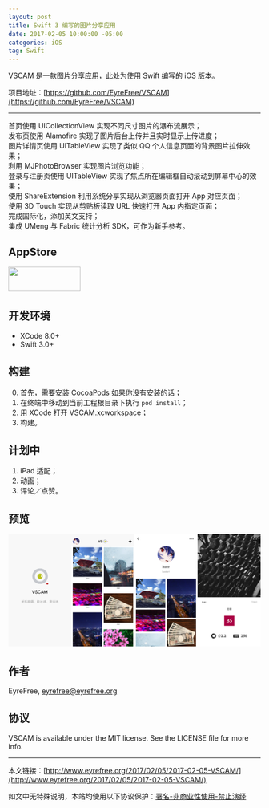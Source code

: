 ```yaml
---
layout: post
title: Swift 3 编写的图片分享应用
date: 2017-02-05 10:00:00 -05:00
categories: iOS
tag: Swift
---
```


VSCAM 是一款图片分享应用，此处为使用 Swift 编写的 iOS 版本。

项目地址：[https://github.com/EyreFree/VSCAM](https://github.com/EyreFree/VSCAM)

---

首页使用 UICollectionView 实现不同尺寸图片的瀑布流展示；  
发布页使用 Alamofire 实现了图片后台上传并且实时显示上传进度；  
图片详情页使用 UITableView 实现了类似 QQ 个人信息页面的背景图片拉伸效果；  
利用 MJPhotoBrowser 实现图片浏览功能；  
登录与注册页使用 UITableView 实现了焦点所在编辑框自动滚动到屏幕中心的效果；  
使用 ShareExtension 利用系统分享实现从浏览器页面打开 App 对应页面；  
使用 3D Touch 实现从剪贴板读取 URL 快速打开 App 内指定页面；  
完成国际化，添加英文支持；   
集成 UMeng 与 Fabric 统计分析 SDK，可作为新手参考。

## AppStore

<a target='_blank' href='https://itunes.apple.com/cn/app/VSCAM/id1163589746?mt=8'>
	<img src='http://ww2.sinaimg.cn/large/0060lm7Tgw1f1hgrs1ebwj308102q0sp.jpg' width='144' height='49'/>
</a>

## 开发环境

- XCode 8.0+
- Swift 3.0+

## 构建

0. 首先，需要安装 [CocoaPods](https://github.com/CocoaPods/CocoaPods) 如果你没有安装的话；
1. 在终端中移动到当前工程根目录下执行 `pod install`；
2. 用 XCode 打开 VSCAM.xcworkspace；
3. 构建。

## 计划中

1. iPad 适配；
2. 动画；
3. 评论／点赞。

## 预览

![](https://raw.githubusercontent.com/EyreFree/VSCAM/master/assets/screenshot.png)

## 作者

EyreFree, eyrefree@eyrefree.org

## 协议

VSCAM is available under the MIT license. See the LICENSE file for more info.

---
本文链接：[http://www.eyrefree.org/2017/02/05/2017-02-05-VSCAM/](http://www.eyrefree.org/2017/02/05/2017-02-05-VSCAM/)

如文中无特殊说明，本站均使用以下协议保护：[署名-非商业性使用-禁止演绎](http://creativecommons.org/licenses/by-nc-nd/3.0/cn/)
